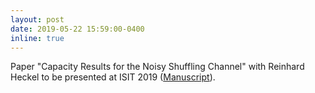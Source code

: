 ```yaml
---
layout: post
date: 2019-05-22 15:59:00-0400
inline: true
---
```


Paper "Capacity Results for the Noisy Shuffling Channel" with Reinhard Heckel to be presented at ISIT 2019 (<a href="">Manuscript</a>).

